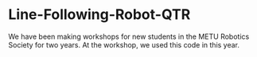# Line-Following-Robot-QTR
We have been making workshops for new students in the METU Robotics Society for two years. At the workshop, we used this code in this year.
